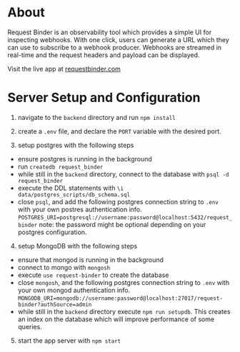 # About

Request Binder is an observability tool which provides a simple UI for inspecting webhooks. With one click, users can generate a URL which they can use to subscribe to a webhook producer. Webhooks are streamed in real-time and the request headers and payload can be displayed.

Visit the live app at [requestbinder.com](https://requestbinder.com/)


# Server Setup and Configuration

1. navigate to the `backend` directory and run `npm install`

2. create a `.env` file, and declare the `PORT` variable with the desired port.

3. setup postgres with the following steps
  - ensure postgres is running in the background
  - run `createdb request_binder`
  - while still in the `backend` directory, connect to the database with `psql -d request_binder`
  - execute the DDL statements with `\i data/postgres_scripts/db_schema.sql`
  - close `psql`, and add the following postgres connection string to `.env` with your own postres authentication info.
      `POSTGRES_URI=postgresql://username:password@localhost:5432/request_binder`
      note: the password might be optional depending on your postgres configuration.

4. setup MongoDB with the following steps
  - ensure that mongod is running in the background
  - connect to mongo with `mongosh`
  - execute `use request-binder` to create the database
  - close `mongosh`, and the following postgres connection string to `.env` with your own mongod authentication info.
    `MONGODB_URI=mongodb://username:password@localhost:27017/request-binder?authSource=admin`
  - while still in the `backend` directory execute `npm run setupdb`. This creates an index on the database which will improve performance of some queries. 

5. start the app server with `npm start`
